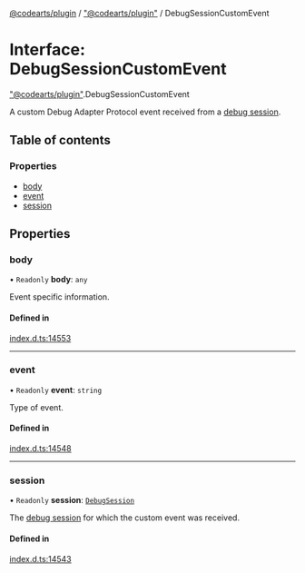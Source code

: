 [@codearts/plugin](../README.md) / ["@codearts/plugin"](../modules/_codearts_plugin_.md) / DebugSessionCustomEvent

# Interface: DebugSessionCustomEvent

["@codearts/plugin"](../modules/_codearts_plugin_.md).DebugSessionCustomEvent

A custom Debug Adapter Protocol event received from a [debug session](codearts_plugin_.DebugSession.md).

## Table of contents

### Properties

- [body](codearts_plugin_.DebugSessionCustomEvent.md#body)
- [event](codearts_plugin_.DebugSessionCustomEvent.md#event)
- [session](codearts_plugin_.DebugSessionCustomEvent.md#session)

## Properties

### body

• `Readonly` **body**: `any`

Event specific information.

#### Defined in

[index.d.ts:14553](https://github.com/huaweicloud/cloudide-plugin-api/blob/4d28848/index.d.ts#L14553)

___

### event

• `Readonly` **event**: `string`

Type of event.

#### Defined in

[index.d.ts:14548](https://github.com/huaweicloud/cloudide-plugin-api/blob/4d28848/index.d.ts#L14548)

___

### session

• `Readonly` **session**: [`DebugSession`](codearts_plugin_.DebugSession.md)

The [debug session](codearts_plugin_.DebugSession.md) for which the custom event was received.

#### Defined in

[index.d.ts:14543](https://github.com/huaweicloud/cloudide-plugin-api/blob/4d28848/index.d.ts#L14543)
